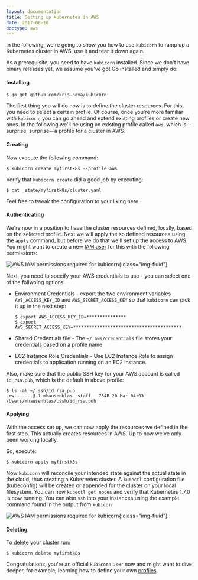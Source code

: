 ```yaml
---
layout: documentation
title: Setting up Kubernetes in AWS
date: 2017-08-18
doctype: aws
---
```


In the following, we're going to show you how to use `kubicorn` to ramp up a Kubernetes cluster in AWS, use it and tear it down again.

As a prerequisite, you need to have `kubicorn` installed. Since we don't have binary releases yet, we assume you've got Go installed and simply do:

#### Installing

```
$ go get github.com/kris-nova/kubicorn
```

The first thing you will do now is to define the cluster resources.
For this, you need to select a certain profile. Of course, once you're more familiar with `kubicorn`, you can go ahead and extend existing profiles or create new ones.
In the following we'll be using an existing profile called `aws`, which is—surprise, surprise—a profile for a cluster in AWS.

#### Creating

Now execute the following command:

```
$ kubicorn create myfirstk8s --profile aws
```

Verify that `kubicorn create` did a good job by executing:

```
$ cat _state/myfirstk8s/cluster.yaml
```

Feel free to tweak the configuration to your liking here.

#### Authenticating

We're now in a position to have the cluster resources defined, locally, based on the selected profile.
Next we will apply the so defined resources using the `apply` command, but before we do that we'll set up the access to AWS.
You might want to create a new [IAM user](http://docs.aws.amazon.com/IAM/latest/UserGuide/id_users_create.html) for this with the following permissions:

![AWS IAM permissions required for `kubicorn`](https://github.com/kris-nova/kubicorn/raw/master/docs/img/aws-iam-user-perm-screen-shot.png){:class="img-fluid"}

Next, you need to specify your AWS credentials to use - you can select one of the follwoing options 

 * Environment Credentials - export the two environment variables `AWS_ACCESS_KEY_ID` and `AWS_SECRET_ACCESS_KEY` so that `kubicorn` can pick it up in the next step:
 
    ```
    $ export AWS_ACCESS_KEY_ID=***************
    $ export AWS_SECRET_ACCESS_KEY=*****************************************
    ```
    

 * Shared Credentials file - The `~/.aws/credentials` file stores your credentials based on a profile name 

 * EC2 Instance Role Credentials - Use EC2 Instance Role to assign credentials to application running on an EC2 instance. 

Also, make sure that the public SSH key for your AWS account is called `id_rsa.pub`, which is the default in above profile:

```
$ ls -al ~/.ssh/id_rsa.pub
-rw-------@ 1 mhausenblas  staff   754B 20 Mar 04:03 /Users/mhausenblas/.ssh/id_rsa.pub
```

#### Applying

With the access set up, we can now apply the resources we defined in the first step. 
This actually creates resources in AWS. Up to now we've only been working locally.

So, execute:

```
$ kubicorn apply myfirstk8s
```

Now `kubicorn` will reconcile your intended state against the actual state in the cloud, thus creating a Kubernetes cluster.
A `kubectl` configuration file (kubeconfig) will be created or appended for the cluster on your local filesystem.
You can now `kubectl get nodes` and verify that Kubernetes 1.7.0 is now running.
You can also `ssh` into your instances using the example command found in the output from `kubicorn`

![AWS IAM permissions required for `kubicorn`](https://github.com/kris-nova/kubicorn/raw/master/docs/img/aws-example-apply.png){:class="img-fluid"}

#### Deleting

To delete your cluster run:

```
$ kubicorn delete myfirstk8s
```

Congratulations, you're an official `kubicorn` user now and might want to dive deeper,
for example, learning how to define your own [profiles](https://github.com/kris-nova/kubicorn/tree/master/profiles).
